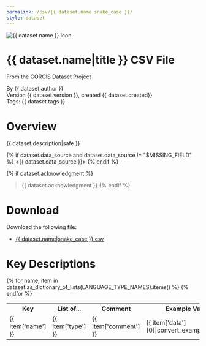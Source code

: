 ```yaml
---
permalink: /csv/{{ dataset.name|snake_case }}/
style: dataset
---
```


<img class="img-thumbnail float-right"
     src="/images/datasets/{{ dataset.splash }}"
     alt="{{ dataset.name }} icon"
     role="presentation">

# {{ dataset.name|title }} CSV File

<p class='lead'>From the CORGIS Dataset Project</p>

<span class='text-muted'>By {{ dataset.author }}</span><br>
<span class='text-muted'>Version {{ dataset.version }}, created {{ dataset.created}}</span><br>
<span class='text-muted'>Tags: {{ dataset.tags }}</span>

# Overview

{{ dataset.description|safe }}

{% if dataset.data_source and dataset.data_source != "$MISSING_FIELD" %}
<{{ dataset.data_source }}>
{% endif %}

{% if dataset.acknowledgment %}
> {{ dataset.acknowledgment }}
{% endif %}

# Download

Download the following file:

* <a href='../../datasets/csv/{{ dataset.name|snake_case }}/{{ dataset.name|snake_case }}.csv' download>{{ dataset.name|snake_case }}.csv <span class="fas fa-download"></span></a>

# Key Descriptions
    
<table class='table table-condensed table-striped table-bordered table-hover'>
<tr>
    <th class=''>Key</th>
    <th class=''>List of...</th>
    <th class=''>Comment</th>
    <th class=''>Example Value</th>
</tr>
{% for name, item in dataset.as_dictionary_of_lists(LANGUAGE_TYPE_NAMES).items() %}
<tr>
    <td>{{ item['name'] }}</td>
    <td>{{ item['type'] }}</td> 
    <td>{{ item['comment'] }}</td>
    <td>{{ item['data'][0]|convert_example_value}}</td>
</tr>
{% endfor %}
</table>
